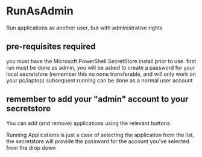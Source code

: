 # RunAsAdmin
Run applications as another user, but with administrative rights

## pre-requisites required ##
you must have the Microsoft.PowerShell.SecretStore install prior to use.
first run must be done as admin, you will be asked to create a password for your local secretstore (remember this no none transferable, and will only work on your pc/laptop) subsequent running can be done as a normal user account

## remember to add your "admin" account to your secretstore ##

You can add (and remove) applications using the relevant buttons.

Running Applications is just a case of selecting the application from the list, the secretstore will provide the password for the account you've selected from the drop down

